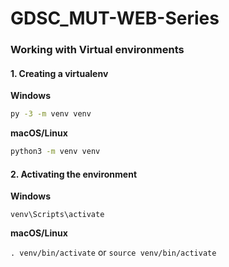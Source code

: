 # GDSC_MUT-WEB-Series

### Working with Virtual environments

#### 1. Creating a virtualenv
                    
**Windows**
          
```bash
py -3 -m venv venv
```
          
**macOS/Linux**
          
```bash
python3 -m venv venv

```

#### 2. Activating the environment
          
**Windows** 

```venv\Scripts\activate```
          
**macOS/Linux**

```. venv/bin/activate```
or
```source venv/bin/activate```
